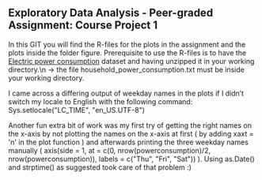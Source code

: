 ## Exploratory Data Analysis - Peer-graded Assignment: Course Project 1

In this GIT you will find the R-files for the plots in the assignment and the plots inside the folder figure.
Prerequisite to use the R-files is to have the <a href="https://d396qusza40orc.cloudfront.net/exdata%2Fdata%2Fhousehold_power_consumption.zip">Electric power consumption</a> dataset and having unzipped it in your working directory.\n
-> the file household_power_consumption.txt must be inside your working directory.

I came across a differing output of weekday names in the plots if I didn’t switch my locale to English with the following command:
Sys.setlocale("LC_TIME", "en_US.UTF-8")

Another fun extra bit of work was my first try of getting the right names on the x-axis by not plotting the names on the x-axis at first ( by adding xaxt = 'n' in the plot function ) and afterwards printing the three weekday names manually ( axis(side = 1, at = c(0, nrow(powerconsumption)/2, nrow(powerconsumption)), labels = c("Thu", "Fri", "Sat")) ). Using as.Date() and strptime() as suggested took care of that problem :)